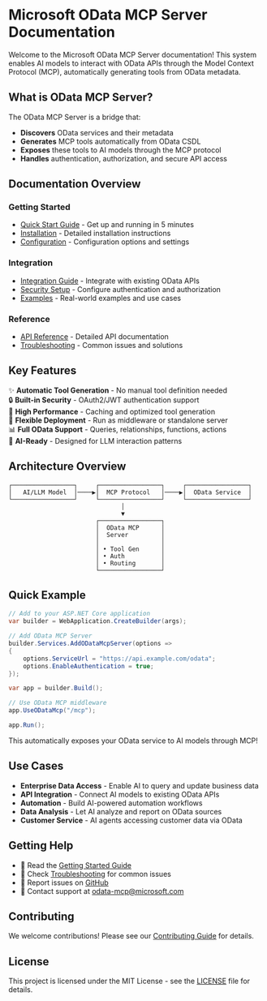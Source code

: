# Microsoft OData MCP Server Documentation

Welcome to the Microsoft OData MCP Server documentation! This system enables AI models to interact with OData APIs through the Model Context Protocol (MCP), automatically generating tools from OData metadata.

## What is OData MCP Server?

The OData MCP Server is a bridge that:
- **Discovers** OData services and their metadata
- **Generates** MCP tools automatically from OData CSDL
- **Exposes** these tools to AI models through the MCP protocol
- **Handles** authentication, authorization, and secure API access

## Documentation Overview

### Getting Started
- [Quick Start Guide](getting-started.md) - Get up and running in 5 minutes
- [Installation](installation.md) - Detailed installation instructions
- [Configuration](configuration.md) - Configuration options and settings

### Integration
- [Integration Guide](integration-guide.md) - Integrate with existing OData APIs
- [Security Setup](security.md) - Configure authentication and authorization
- [Examples](examples.md) - Real-world examples and use cases

### Reference
- [API Reference](api-reference.md) - Detailed API documentation
- [Troubleshooting](troubleshooting.md) - Common issues and solutions

## Key Features

✨ **Automatic Tool Generation** - No manual tool definition needed  
🔒 **Built-in Security** - OAuth2/JWT authentication support  
🚀 **High Performance** - Caching and optimized tool generation  
🔧 **Flexible Deployment** - Run as middleware or standalone server  
📊 **Full OData Support** - Queries, relationships, functions, actions  
🤖 **AI-Ready** - Designed for LLM interaction patterns

## Architecture Overview

```
┌─────────────────┐     ┌─────────────────┐     ┌─────────────────┐
│   AI/LLM Model  │────▶│  MCP Protocol   │────▶│  OData Service  │
└─────────────────┘     └─────────────────┘     └─────────────────┘
                               │
                               ▼
                        ┌─────────────────┐
                        │  OData MCP      │
                        │  Server         │
                        │                 │
                        │ • Tool Gen      │
                        │ • Auth          │
                        │ • Routing       │
                        └─────────────────┘
```

## Quick Example

```csharp
// Add to your ASP.NET Core application
var builder = WebApplication.CreateBuilder(args);

// Add OData MCP Server
builder.Services.AddODataMcpServer(options =>
{
    options.ServiceUrl = "https://api.example.com/odata";
    options.EnableAuthentication = true;
});

var app = builder.Build();

// Use OData MCP middleware
app.UseODataMcp("/mcp");

app.Run();
```

This automatically exposes your OData service to AI models through MCP!

## Use Cases

- **Enterprise Data Access** - Enable AI to query and update business data
- **API Integration** - Connect AI models to existing OData APIs
- **Automation** - Build AI-powered automation workflows
- **Data Analysis** - Let AI analyze and report on OData sources
- **Customer Service** - AI agents accessing customer data via OData

## Getting Help

- 📖 Read the [Getting Started Guide](getting-started.md)
- 💬 Check [Troubleshooting](troubleshooting.md) for common issues
- 🐛 Report issues on [GitHub](https://github.com/microsoft/odata-mcp-server)
- 📧 Contact support at odata-mcp@microsoft.com

## Contributing

We welcome contributions! Please see our [Contributing Guide](../CONTRIBUTING.md) for details.

## License

This project is licensed under the MIT License - see the [LICENSE](../LICENSE) file for details.